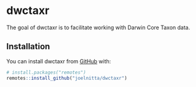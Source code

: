 
<!-- README.md is generated from README.Rmd. Please edit that file -->

# dwctaxr

<!-- badges: start -->
<!-- badges: end -->

The goal of dwctaxr is to facilitate working with Darwin Core Taxon
data.

## Installation

You can install dwctaxr from [GitHub](https://github.com/) with:

``` r
# install.packages("remotes")
remotes::install_github("joelnitta/dwctaxr")
```
